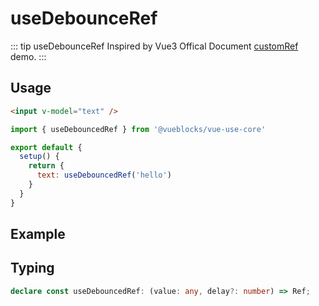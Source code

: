 # useDebounceRef

::: tip useDebounceRef
Inspired by Vue3 Offical Document [customRef](https://v3.cn.vuejs.org/api/refs-api.html#customref) demo.
:::

## Usage

```html
<input v-model="text" />
```

```js
import { useDebouncedRef } from '@vueblocks/vue-use-core'

export default {
  setup() {
    return {
      text: useDebouncedRef('hello')
    }
  }
}
```

## Example

<useDebounceRef />

## Typing

```ts
declare const useDebouncedRef: (value: any, delay?: number) => Ref;
```
